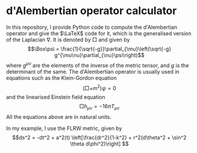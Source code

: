 # d'Alembertian operator calculator

In this repository, I provide Python code to compute the d'Alembertian operator and give the $\LaTeX$ code for it, which is the generalised version of the Laplacian $\nabla$.
It is denoted by $\Box$ and given by
$$\Box\psi = \frac{1}{\sqrt{-g}}\partial_{\mu}\left(\sqrt{-g} g^{\mu\nu}\partial_{\nu}\psi\right)$$
where $g^{\mu\nu}$ are the elements of the inverse of the metric tensor, and $g$ is the determinant of the same.
The d'Alembertian operator is usually used in equations such as the Klein-Gordon equation
$$(\Box + m^2)\psi  = 0$$
and the linearised Einstein field equation
$$\Box h_{\mu\nu} = -16\pi T_{\mu\nu}$$
All the equations above are in natural units.

In my example, I use the FLRW metric, given by
$$ds^2 = -dt^2 + a^2(t) \left[\frac{dr^2}{1-k^2} + r^2(d\theta^2 + \sin^2 \theta d\phi^2)\right] $$